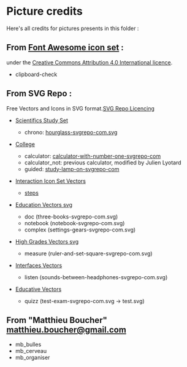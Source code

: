 # Picture credits
Here's all credits for pictures presents in this folder :

## From [Font Awesome icon set](https://fontawesome.com/icons) :
under the [Creative Commons Attribution 4.0 International licence](https://fontawesome.com/license).

* clipboard-check

## From SVG Repo :
Free Vectors and Icons in SVG format.[SVG Repo Licencing](https://www.svgrepo.com/info/licensing)

* [Scientifics Study Set](https://www.svgrepo.com/vectors/essential-compilation)
  * chrono: [hourglass-svgrepo-com.svg](https://www.svgrepo.com/svg/6159/hourglass)

* [College](https://www.svgrepo.com/vectors/college)
  * calculator: [calculator-with-number-one-svgrepo-com](https://www.svgrepo.com/svg/1676/calculator-with-number-one)
  * calculator_not: previous calculator, modified by Julien Lyotard
  * guided: [study-lamp-on-svgrepo-com](https://www.svgrepo.com/svg/21370/study-lamp-on)

* [Interaction Icon Set Vectors](https://www.svgrepo.com/vectors/interaction-icon-set)
  * [steps](https://www.svgrepo.com/svg/5179/route)

* [Education Vectors svg](https://www.svgrepo.com/svg/4249/three-books)
  * doc (three-books-svgrepo-com.svg)
  * notebook (notebook-svgrepo-com.svg)
  * complex (settings-gears-svgrepo-com.svg)

* [High Grades Vectors svg](https://www.svgrepo.com/svg/1880/ruler-and-set-square)
  * measure (ruler-and-set-square-svgrepo-com.svg)

* [Interfaces Vectors](https://www.svgrepo.com/vectors/interfaces)
  * listen (sounds-between-headphones-svgrepo-com.svg)

* [Educative Vectors](https://www.svgrepo.com/vectors/educative)
  * quizz (test-exam-svgrepo-com.svg -> test.svg)

## From "Matthieu Boucher" <matthieu.boucher@gmail.com>
  * mb_bulles
  * mb_cerveau
  * mb_organiser
